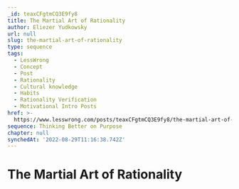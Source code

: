 ```yaml
---
_id: teaxCFgtmCQ3E9fy8
title: The Martial Art of Rationality
author: Eliezer Yudkowsky
url: null
slug: the-martial-art-of-rationality
type: sequence
tags:
  - LessWrong
  - Concept
  - Post
  - Rationality
  - Cultural knowledge
  - Habits
  - Rationality Verification
  - Motivational Intro Posts
href: >-
  https://www.lesswrong.com/posts/teaxCFgtmCQ3E9fy8/the-martial-art-of-rationality
sequence: Thinking Better on Purpose
chapter: null
synchedAt: '2022-08-29T11:16:38.742Z'
---
```

# The Martial Art of Rationality

